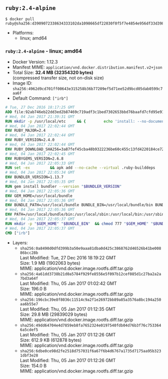 ## `ruby:2.4-alpine`

```console
$ docker pull ruby@sha256:d3909072338634333102da1098665df22030f0f5f7e4854e956df33d39855c06
```

-	Platforms:
	-	linux; amd64

### `ruby:2.4-alpine` - linux; amd64

-	Docker Version: 1.12.3
-	Manifest MIME: `application/vnd.docker.distribution.manifest.v2+json`
-	Total Size: **32.4 MB (32354320 bytes)**  
	(compressed transfer size, not on-disk size)
-	Image ID: `sha256:4962d9cd701ff00643e315258b36b77209ef5d71ee52d9bcd05dab0599c7aa6f`
-	Default Command: `["irb"]`

```dockerfile
# Tue, 27 Dec 2016 18:17:25 GMT
ADD file:92ab746eb22dd3ed2b87469c719adf3c1bed7302653bbd76baafd7cfd95e911e in / 
# Wed, 04 Jan 2017 21:39:31 GMT
RUN mkdir -p /usr/local/etc 	&& { 		echo 'install: --no-document'; 		echo 'update: --no-document'; 	} >> /usr/local/etc/gemrc
# Wed, 04 Jan 2017 22:02:44 GMT
ENV RUBY_MAJOR=2.4
# Wed, 04 Jan 2017 22:02:44 GMT
ENV RUBY_VERSION=2.4.0
# Wed, 04 Jan 2017 22:02:44 GMT
ENV RUBY_DOWNLOAD_SHA256=3a87fef45cba48b9322236be60c455c13fd4220184ce7287600361319bb63690
# Wed, 04 Jan 2017 22:02:45 GMT
ENV RUBYGEMS_VERSION=2.6.8
# Wed, 04 Jan 2017 22:05:33 GMT
RUN set -ex 		&& apk add --no-cache --virtual .ruby-builddeps 		autoconf 		bison 		bzip2 		bzip2-dev 		ca-certificates 		coreutils 		gcc 		gdbm-dev 		glib-dev 		libc-dev 		libffi-dev 		libxml2-dev 		libxslt-dev 		linux-headers 		make 		ncurses-dev 		openssl 		openssl-dev 		procps 		readline-dev 		ruby 		tar 		yaml-dev 		zlib-dev 		xz 		&& wget -O ruby.tar.xz "https://cache.ruby-lang.org/pub/ruby/${RUBY_MAJOR%-rc}/ruby-$RUBY_VERSION.tar.xz" 	&& echo "$RUBY_DOWNLOAD_SHA256 *ruby.tar.xz" | sha256sum -c - 		&& mkdir -p /usr/src/ruby 	&& tar -xJf ruby.tar.xz -C /usr/src/ruby --strip-components=1 	&& rm ruby.tar.xz 		&& cd /usr/src/ruby 		&& { 		echo '#define ENABLE_PATH_CHECK 0'; 		echo; 		cat file.c; 	} > file.c.new 	&& mv file.c.new file.c 		&& autoconf 	&& ac_cv_func_isnan=yes ac_cv_func_isinf=yes 		./configure --disable-install-doc --enable-shared 	&& make -j"$(getconf _NPROCESSORS_ONLN)" 	&& make install 		&& runDeps="$( 		scanelf --needed --nobanner --recursive /usr/local 			| awk '{ gsub(/,/, "\nso:", $2); print "so:" $2 }' 			| sort -u 			| xargs -r apk info --installed 			| sort -u 	)" 	&& apk add --virtual .ruby-rundeps $runDeps 		bzip2 		ca-certificates 		libffi-dev 		openssl-dev 		yaml-dev 		procps 		zlib-dev 	&& apk del .ruby-builddeps 	&& cd / 	&& rm -r /usr/src/ruby 		&& gem update --system "$RUBYGEMS_VERSION"
# Wed, 04 Jan 2017 22:05:34 GMT
ENV BUNDLER_VERSION=1.13.7
# Wed, 04 Jan 2017 22:05:35 GMT
RUN gem install bundler --version "$BUNDLER_VERSION"
# Wed, 04 Jan 2017 22:05:36 GMT
ENV GEM_HOME=/usr/local/bundle
# Wed, 04 Jan 2017 22:05:36 GMT
ENV BUNDLE_PATH=/usr/local/bundle BUNDLE_BIN=/usr/local/bundle/bin BUNDLE_SILENCE_ROOT_WARNING=1 BUNDLE_APP_CONFIG=/usr/local/bundle
# Wed, 04 Jan 2017 22:05:36 GMT
ENV PATH=/usr/local/bundle/bin:/usr/local/sbin:/usr/local/bin:/usr/sbin:/usr/bin:/sbin:/bin
# Wed, 04 Jan 2017 22:05:37 GMT
RUN mkdir -p "$GEM_HOME" "$BUNDLE_BIN" 	&& chmod 777 "$GEM_HOME" "$BUNDLE_BIN"
# Wed, 04 Jan 2017 22:05:37 GMT
CMD ["irb"]
```

-	Layers:
	-	`sha256:0a8490d0dfd399b3a50e9aaa81dba0d425c3868762d46526b41be00886bcc28b`  
		Last Modified: Tue, 27 Dec 2016 18:19:22 GMT  
		Size: 1.9 MB (1902063 bytes)  
		MIME: application/vnd.docker.image.rootfs.diff.tar.gzip
	-	`sha256:4a61dd3738b21d0a5784f929fe8556e5f097b12cef085d1c27ba2a2a7bd3a64f`  
		Last Modified: Thu, 05 Jan 2017 01:02:42 GMT  
		Size: 196.0 B  
		MIME: application/vnd.docker.image.rootfs.diff.tar.gzip
	-	`sha256:196cbc39e8f8036c11514c9a2f1e26972bb89a85a3576a8bc194a250aa6b55e7`  
		Last Modified: Thu, 05 Jan 2017 01:12:35 GMT  
		Size: 29.8 MB (29839029 bytes)  
		MIME: application/vnd.docker.image.rootfs.diff.tar.gzip
	-	`sha256:49dd64704e4d7859eb8fa7652324e0197540fdb04d76b3f76c7533646a5cdef5`  
		Last Modified: Thu, 05 Jan 2017 01:12:26 GMT  
		Size: 612.9 KB (612878 bytes)  
		MIME: application/vnd.docker.image.rootfs.diff.tar.gzip
	-	`sha256:6dbe0ce98d2fe2518d757031f6a67f6b4d6767a1735d7175aa95b3231dbf3e28`  
		Last Modified: Thu, 05 Jan 2017 01:12:26 GMT  
		Size: 154.0 B  
		MIME: application/vnd.docker.image.rootfs.diff.tar.gzip
